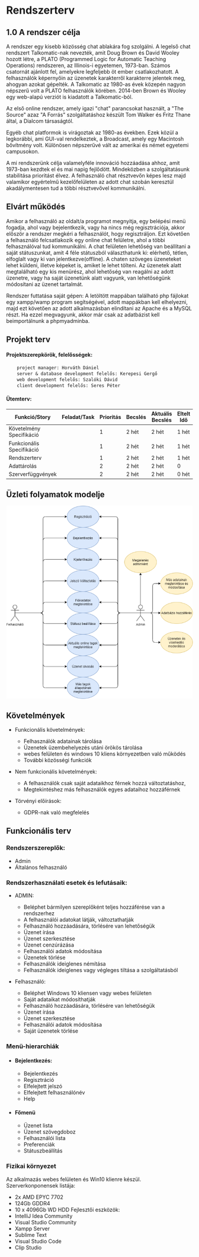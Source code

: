 # Rendszerterv
## 1.0 A rendszer célja
A rendszer egy kisebb közösség chat ablakára fog szolgálni. A legelső chat rendszert Talkomatic-nak nevezték, amit Doug Brown és David Wooley hozott létre, a PLATO (Programmed Logic for Automatic Teaching Operations) rendszeren, az Illinois-i egyetemen, 1973-ban. Számos csatornát ajánlott fel, amelyekre legfeljebb öt ember csatlakozhatott. A felhasználók képernyőin az üzenetek karakterről karakterre jelentek meg, ahogyan azokat gépelték. A Talkomatic az 1980-as évek közepén nagyon népszerű volt a PLATO felhasználók körében. 2014-ben Brown és Wooley egy web-alapú verziót is kiadatott a Talkomatic-ból.  
  
Az első online rendszer, amely igazi "chat" parancsokat használt, a "The Source" azaz "A Forrás" szolgáltatáshoz készült Tom Walker és Fritz Thane által, a Dialcom társaságtól. 
  
Egyéb chat platformok is virágoztak az 1980-as években. Ezek közül a legkorábbi, ami GUI-val rendelkeztek, a Broadcast, amely egy Macintosh bővítmény volt. Különösen népszerűvé vált az amerikai és német egyetemi campusokon.

A mi rendszerünk célja valamelyféle innováció hozzáadása ahhoz, amit 1973-ban kezdtek el és mai napig fejlődött. Mindeközben a szolgáltatásunk stabilitása prioritást élvez. A felhasználó chat résztvevőn képes lesz majd valamikor egyértelmű kezelőfelületen az adott chat szobán keresztül akadálymentesen tud a többi résztvevővel kommunikálni.

## Elvárt működés

Amikor a felhasználó az oldalt/a programot megnyitja, egy belépési menü fogadja, ahol vagy bejelentkezik, vagy ha nincs még regisztrációja, akkor először a rendszer megkéri a felhasználót, hogy regisztráljon. Ezt követően a felhasználó felcsatlakozik egy online chat felületre, ahol a többi felhasználóval tud kommunikálni. A chat felületen lehetőség van beállítani a saját státuszunkat, amit 4 féle státuszból választhatunk ki: elérhető, tétlen, elfoglalt vagy ki van jelentkezve(offline). A chaten szöveges üzeneteket lehet küldeni, illetve képeket is, amiket le lehet tölteni. Az üzenetek alatt megtalálható egy kis menürész, ahol lehetőség van reagálni az adott üzenetre, vagy ha saját üzenetünk alatt vagyunk, van lehetőségünk módosítani az üzenet tartalmát.

Rendszer futtatása saját gépen: A letöltött mappában található php fájlokat egy xampp/wamp program segítségével, adott mappákban kell elhelyezni, majd ezt követően az adott alkalmazásban elindítani az Apache és a MySQL részt. Ha ezzel megvagyunk, akkor már csak az adatbázist kell beimportálnunk a phpmyadminba.

## Projekt terv
#### __Projektszerepkörök, felelősségek:__  
        project manager: Horváth Dániel
        server & database development felelős: Kerepesi Gergő
        web development felelős: Szalóki Dávid
        client development felelős: Seres Péter
#### __Ütemterv:__
|Funkció/Story|Feladat/Task|Prioritás|Becslés|Aktuális Becslés|Eltelt Idő|Hátralévő idő|
|-------------|------------|---------|-------|----------------|----------|-------------|
|Követelmény Specifikáció| | 1 | 2 hét | 2 hét | 1 hét | 1 hét |
|Funkcionális Specifikáció| | 1 | 2 hét | 2 hét | 1 hét | 1 hét |
|Rendszerterv| | 1 | 2 hét | 2 hét | 1 hét | 1 hét |
|Adattárolás| | 2 | 2 hét | 2 hét | 0 | 2 hét |
|Szerverfüggvények| | 2 | 2 hét | 2 hét | 0 hét | 2 hét |


## Üzleti folyamatok modelje
![Image](https://github.com/gergof2/AFP2021/blob/main/docs/images/BusinessModel.png)

## Követelmények
- Funkcionális követelmények:
  - Felhasználók adatainak tárolása
  - Üzenetek üzembehelyezés utáni örökös tárolása
  - webes felületen és windows 10 kliens környezetben való működés
  - További közösségi funkciók 

- Nem funkcionális követelmények:
  - A felhasználók csak saját adataikhoz férnek hozzá változtatáshoz, 
  - Megtekintéshez más felhasználók egyes adataihoz hozzáférnek

- Törvényi előírások:
  - GDPR-nak való megfelelés

## Funkcionális terv

### Rendszerszereplők:  
  - Admin  
  - Általános felhasználó  

### Rendszerhasználati esetek és lefutásaik:
- ADMIN:  
  - Beléphet bármilyen szereplőként teljes hozzáférése van a rendszerhez
  - A felhasználói adatokat látják, változtathatják
  - Felhasználó hozzáadására, törlésére van lehetőségük
  - Üzenet írása
  - Üzenet szerkesztése
  - Üzenet cenzúrázása
  - Felhasználói adatok módosítása
  - Üzenetek törlése
  - Felhasználók ideiglenes némítása
  - Felhasználók ideiglenes vagy végleges tiltása a szolgáltatásból

- Felhasználó:  
  - Beléphet Windows 10 kliensen vagy webes felületen
  - Saját adataikat módosíthatják
  - Felhasználó hozzáadására, törlésére van lehetőségük
  - Üzenet írása
  - Üzenet szerkesztése
  - Felhasználói adatok módosítása
  - Saját üzenetek törlése

### Menü-hierarchiák
  - #### Bejelentkezés:
    - Bejelentkezés
    - Regisztráció
    - Elfelejtett jelszó
    - Elfelejtett felhasználónév
    - Help
  - #### Főmenü
    - Üzenet lista
    - Üzenet szövegdoboz
    - Felhasználói lista
    - Preferenciák
    - Státuszbeállítás

### Fizikai környezet
Az alkalmazás webes felületen és Win10 klienre készül.
Szerverkonponensek listája:
  - 2x AMD EPYC 7702
  - 124Gb GDDR4
  - 10 x 4096Gb WD HDD
Fejlesztői eszközök:
  - IntelliJ Idea Community
  - Visual Studio Community
  - Xampp Server
  - Sublime Text
  - Visual Studio Code
  - Clip Studio